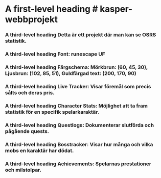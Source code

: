 # A first-level heading # kasper-webbprojekt

### A third-level heading Detta är ett projekt där man kan se OSRS statistik.

### A third-level heading Font: runescape UF

### A third-level heading Färgschema: Mörkbrun: (60, 45, 30), Ljusbrun: (102, 85, 51), Guldfärgad text: (200, 170, 90)

### A third-level heading Live Tracker: Visar föremål som precis sålts och deras pris.

### A third-level heading Character Stats: Möjlighet att ta fram statistik för en specifik spelarkaraktär.

### A third-level heading Questlogs: Dokumenterar slutförda och pågående quests.

### A third-level heading Bosstracker: Visar hur många och vilka mobs en karaktär har dödat.

### A third-level heading Achievements: Spelarnas prestationer och milstolpar.
